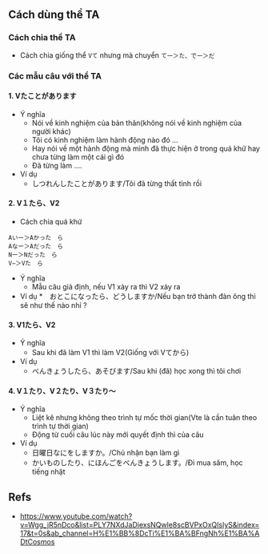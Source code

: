 ## Cách dùng thể TA

### Cách chia thể TA
* Cách chia giống thể ``Vて`` nhưng mà chuyển ``てー＞た、でー＞だ``

### Các mẫu câu với thể TA

#### 1. Vたことがあります
* Ý nghĩa
  * Nói về kinh nghiệm của bản thân(không nói về kinh nghiệm của người khác)
  * Tôi có kinh nghiệm làm hành động nào đó ...
  * Hay nói về một hành động mà mình đã thực hiện ở trong quá khứ hay chưa từng làm một cái gì đó
  * Đã từng làm ....
* Ví dụ
  * しつれんしたことがあります/Tôi đã từng thất tình rồi

#### 2. V１たら、V2
* Cách chia quá khứ
```
Aいー＞Aかった　ら
Aなー＞Aだった　ら
Nー＞Nだった　ら
V−＞Vた　ら
```
* Ý nghĩa
  * Mẫu câu giả định, nếu V1 xảy ra thì V2 xảy ra
* Ví dụ
  *　おとこになったら、どうしますか/Nếu bạn trở thành đàn ông thì sẽ như thế nào nhỉ ?

#### 3. V1たら、V2
* Ý nghĩa
  * Sau khi đã làm V1 thì làm V2(Giống với Vてから)
* Ví dụ
  * べんきょうしたら、あそびます/Sau khi (đã) học xong thì tôi chơi

#### 4. V１たり、V２たり、V３たり〜
* Ý nghĩa
  * Liệt kê nhưng không theo trình tự mốc thời gian(Vte là cần tuân theo trình tự thời gian)
  * Động từ cuối câu lúc này mới quyết định thì của câu
* Ví dụ
  * 日曜日なにをしますか。/Chủ nhận bạn làm gì
  * かいものしたり、にほんごをべんきょうします。/Đi mua săm, học tiếng nhật

## Refs
* https://www.youtube.com/watch?v=Wgg_jR5nDco&list=PLY7NXdJaDiexsNQwle8scBVPxOxQIslyS&index=17&t=0s&ab_channel=H%E1%BB%8DcTi%E1%BA%BFngNh%E1%BA%ADtCosmos